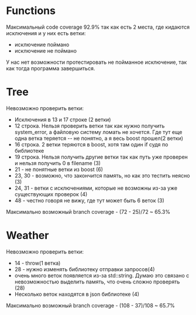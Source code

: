 # Functions

Максимальный code coverage 92.9% так как есть 2 места, где кидаются исключения и у них есть ветки:
 - исключение поймано
 - исключение не поймано

У нас нет возможности протестировать не пойманное исключение, так как тогда программа завершиться.

# Tree

Невозможно проверить ветки:
 - Исключения в 13 и 17 строке (2 ветки)
 - 12 строка. Нельзя проверить ветки так как нужно получить system_error,
   а файловую систему ломать не хочется. Где тут еще одна ветка теряется -- 
   не понятно, а я весь boost прошел(2 ветки)
 - 16 строка. 2 ветки теряются в boost, хотя там один if судя по библиотеке
 - 19 строка. Нельзя получить другие ветки так как путь уже проверен и нельзя получить 0 в filename (3)
 - 21 - не понятные ветки из boost (6)
 - 23, 30 - возможно, что закончится память, но как это тестить неясно (3)
 - 24, 31 - ветки с исключениями, которые не возможны из-за уже существующих проверок (4)
 - 48 - честно говоря не вижу, где тут может быть 6 веток (3)

Максимально возможный branch coverage - (72 - 25)/72 ~ 65.3%

# Weather

Невозможно проверить ветки:
 - 14 - throw(1 ветка)
 - 28 - нужно изменять библиотеку отправки запросов(4)
 - очень много веток появляется из-за std::string. Думаю это связано с невозможностью выделить память, 
   что очень сложно проверять (28)
 - Несколько веток находятся в json библиотеке (4)

Максимально возможный branch coverage - (108 - 37)/108 ~ 65.7%

